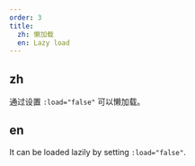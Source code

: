 ```yaml
---
order: 3
title:
  zh: 懒加载
  en: Lazy load
---
```


## zh

通过设置 `:load="false"` 可以懒加载。

## en

It can be loaded lazily by setting `:load="false"`.
